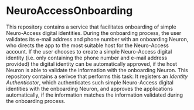 NeuroAccessOnboarding
=========================

This repository contains a service that facilitates onboarding of simple Neuro-Access digital identities. During the onboarding process, the user
validates its e-mail address and phone number with an onboarding Neuron, who directs the app to the most suitable host for the Neuro-Access account.
If the user chooses to create a simple Neuro-Access digital identity (i.e. only containing the phone number and e-mail address provided) the
digital identity can be automatically approved, if the host Neuron is able to validate the information with the onboarding Neuron. This repository
contains a serivce that performs this task: It registers an *Identity Authenticator*, which authenticates such simple Neuro-Access digital
identities with the onboarding Neuron, and approves the applications automatically, if the information matches the information validated during
the onboarding process.
